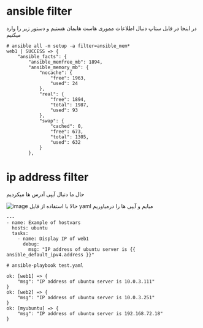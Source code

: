 # ansible filter
در اینجا در فایل ستاپ دنبال اطلاعات مموری هاست هایمان هستیم و دستور زیر را وارد میکنیم
```
# ansible all -m setup -a filter=ansible_mem*
web1 | SUCCESS => {
    "ansible_facts": {
        "ansible_memfree_mb": 1894,
        "ansible_memory_mb": {
            "nocache": {
                "free": 1963,
                "used": 24
            },
            "real": {
                "free": 1894,
                "total": 1987,
                "used": 93
            },
            "swap": {
                "cached": 0,
                "free": 673,
                "total": 1305,
                "used": 632
            }
        },
```

# ip address filter
حال ما دنبال آیپی آدرس ها میکردیم

![image](https://github.com/milad6745/Ansible/assets/113288076/3ecd67e3-70fc-47c9-8db6-0bcf8ed856bc)
حالا با استفاده از فایل yaml میایم و آیپی ها را درمیاوریم
```
---
- name: Example of hostvars
  hosts: ubuntu
  tasks:
    - name: Display IP of web1
      debug:
        msg: "IP address of ubuntu server is {{ ansible_default_ipv4.address }}"
```
```
# ansible-playbook test.yaml

ok: [web1] => {
    "msg": "IP address of ubuntu server is 10.0.3.111"
}
ok: [web2] => {
    "msg": "IP address of ubuntu server is 10.0.3.251"
}
ok: [myubuntu] => {
    "msg": "IP address of ubuntu server is 192.168.72.18"
}
```
